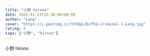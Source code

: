 ```yaml
---
title: "小野 hirono"
date: 2025-01-23T15:30:00+08:00
author: "Lang"
cover: "https://i.postimg.cc/YCF8pL3b/The-Criminal-1-Lang.jpg"
rating: 5
tags: ["小野", "hirono"]
---
```


小野 hirono


